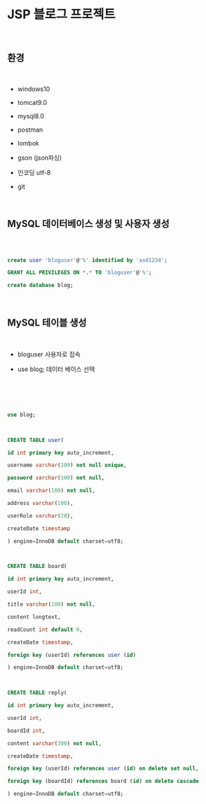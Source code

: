 # JSP 블로그 프로젝트

​

## 환경

​

- windows10

- tomcat9.0

- mysql8.0

- postman

- lombok

- gson (json파싱)

- 인코딩 utf-8

- git

​

## MySQL 데이터베이스 생성 및 사용자 생성

​

```sql

create user 'bloguser'@'%' identified by 'asd1234';

GRANT ALL PRIVILEGES ON *.* TO 'bloguser'@'%';

create database blog;

```

​

## MySQL 테이블 생성

​

- bloguser 사용자로 접속

- use blog; 데이터 베이스 선택

​

```sql

​

use blog;

​

CREATE TABLE user(

id int primary key auto_increment,

username varchar(100) not null unique,

password varchar(100) not null,

email varchar(100) not null,

address varchar(100),

userRole varchar(20),

createDate timestamp

) engine=InnoDB default charset=utf8;

​

CREATE TABLE board(

id int primary key auto_increment,

userId int,

title varchar(100) not null,

content longtext,

readCount int default 0,

createDate timestamp,

foreign key (userId) references user (id)

) engine=InnoDB default charset=utf8;

​

CREATE TABLE reply(

id int primary key auto_increment,

userId int,

boardId int,

content varchar(300) not null,

createDate timestamp,

foreign key (userId) references user (id) on delete set null,

foreign key (boardId) references board (id) on delete cascade

) engine=InnoDB default charset=utf8;

```
